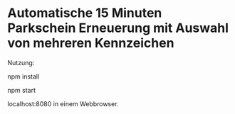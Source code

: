 # Automatische 15 Minuten Parkschein Erneuerung mit Auswahl von mehreren Kennzeichen

Nutzung:

npm install

npm start

localhost:8080 in einem Webbrowser.
